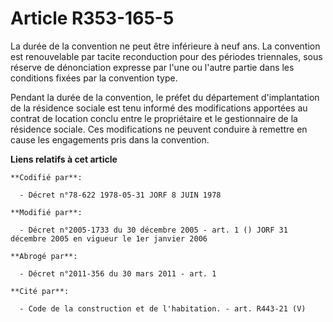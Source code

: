 # Article R353-165-5

La durée de la convention ne peut être inférieure à neuf ans. La convention est renouvelable par tacite reconduction pour des
périodes triennales, sous réserve de dénonciation expresse par l'une ou l'autre partie dans les conditions fixées par la
convention type.

Pendant la durée de la convention, le préfet du département d'implantation de la résidence sociale est tenu informé des
modifications apportées au contrat de location conclu entre le propriétaire et le gestionnaire de la résidence sociale. Ces
modifications ne peuvent conduire à remettre en cause les engagements pris dans la convention.

**Liens relatifs à cet article**

	**Codifié par**:

	  - Décret n°78-622 1978-05-31 JORF 8 JUIN 1978

	**Modifié par**:

	  - Décret n°2005-1733 du 30 décembre 2005 - art. 1 () JORF 31 décembre 2005 en vigueur le 1er janvier 2006

	**Abrogé par**:

	  - Décret n°2011-356 du 30 mars 2011 - art. 1

	**Cité par**:

	  - Code de la construction et de l'habitation. - art. R443-21 (V)
